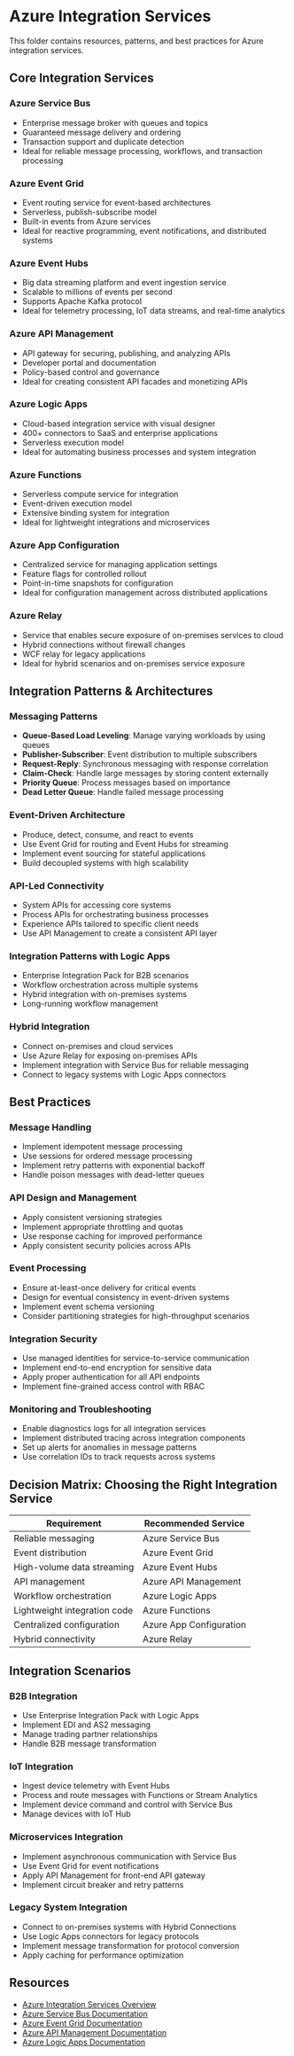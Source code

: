 # Azure Integration Services

This folder contains resources, patterns, and best practices for Azure integration services.

## Core Integration Services

### Azure Service Bus

- Enterprise message broker with queues and topics
- Guaranteed message delivery and ordering
- Transaction support and duplicate detection
- Ideal for reliable message processing, workflows, and transaction processing

### Azure Event Grid

- Event routing service for event-based architectures
- Serverless, publish-subscribe model
- Built-in events from Azure services
- Ideal for reactive programming, event notifications, and distributed systems

### Azure Event Hubs

- Big data streaming platform and event ingestion service
- Scalable to millions of events per second
- Supports Apache Kafka protocol
- Ideal for telemetry processing, IoT data streams, and real-time analytics

### Azure API Management

- API gateway for securing, publishing, and analyzing APIs
- Developer portal and documentation
- Policy-based control and governance
- Ideal for creating consistent API facades and monetizing APIs

### Azure Logic Apps

- Cloud-based integration service with visual designer
- 400+ connectors to SaaS and enterprise applications
- Serverless execution model
- Ideal for automating business processes and system integration

### Azure Functions

- Serverless compute service for integration
- Event-driven execution model
- Extensive binding system for integration
- Ideal for lightweight integrations and microservices

### Azure App Configuration

- Centralized service for managing application settings
- Feature flags for controlled rollout
- Point-in-time snapshots for configuration
- Ideal for configuration management across distributed applications

### Azure Relay

- Service that enables secure exposure of on-premises services to cloud
- Hybrid connections without firewall changes
- WCF relay for legacy applications
- Ideal for hybrid scenarios and on-premises service exposure

## Integration Patterns & Architectures

### Messaging Patterns

- **Queue-Based Load Leveling**: Manage varying workloads by using queues
- **Publisher-Subscriber**: Event distribution to multiple subscribers
- **Request-Reply**: Synchronous messaging with response correlation
- **Claim-Check**: Handle large messages by storing content externally
- **Priority Queue**: Process messages based on importance
- **Dead Letter Queue**: Handle failed message processing

### Event-Driven Architecture

- Produce, detect, consume, and react to events
- Use Event Grid for routing and Event Hubs for streaming
- Implement event sourcing for stateful applications
- Build decoupled systems with high scalability

### API-Led Connectivity

- System APIs for accessing core systems
- Process APIs for orchestrating business processes
- Experience APIs tailored to specific client needs
- Use API Management to create a consistent API layer

### Integration Patterns with Logic Apps

- Enterprise Integration Pack for B2B scenarios
- Workflow orchestration across multiple systems
- Hybrid integration with on-premises systems
- Long-running workflow management

### Hybrid Integration

- Connect on-premises and cloud services
- Use Azure Relay for exposing on-premises APIs
- Implement integration with Service Bus for reliable messaging
- Connect to legacy systems with Logic Apps connectors

## Best Practices

### Message Handling

- Implement idempotent message processing
- Use sessions for ordered message processing
- Implement retry patterns with exponential backoff
- Handle poison messages with dead-letter queues

### API Design and Management

- Apply consistent versioning strategies
- Implement appropriate throttling and quotas
- Use response caching for improved performance
- Apply consistent security policies across APIs

### Event Processing

- Ensure at-least-once delivery for critical events
- Design for eventual consistency in event-driven systems
- Implement event schema versioning
- Consider partitioning strategies for high-throughput scenarios

### Integration Security

- Use managed identities for service-to-service communication
- Implement end-to-end encryption for sensitive data
- Apply proper authentication for all API endpoints
- Implement fine-grained access control with RBAC

### Monitoring and Troubleshooting

- Enable diagnostics logs for all integration services
- Implement distributed tracing across integration components
- Set up alerts for anomalies in message patterns
- Use correlation IDs to track requests across systems

## Decision Matrix: Choosing the Right Integration Service

| Requirement | Recommended Service |
|-------------|---------------------|
| Reliable messaging | Azure Service Bus |
| Event distribution | Azure Event Grid |
| High-volume data streaming | Azure Event Hubs |
| API management | Azure API Management |
| Workflow orchestration | Azure Logic Apps |
| Lightweight integration code | Azure Functions |
| Centralized configuration | Azure App Configuration |
| Hybrid connectivity | Azure Relay |

## Integration Scenarios

### B2B Integration

- Use Enterprise Integration Pack with Logic Apps
- Implement EDI and AS2 messaging
- Manage trading partner relationships
- Handle B2B message transformation

### IoT Integration

- Ingest device telemetry with Event Hubs
- Process and route messages with Functions or Stream Analytics
- Implement device command and control with Service Bus
- Manage devices with IoT Hub

### Microservices Integration

- Implement asynchronous communication with Service Bus
- Use Event Grid for event notifications
- Apply API Management for front-end API gateway
- Implement circuit breaker and retry patterns

### Legacy System Integration

- Connect to on-premises systems with Hybrid Connections
- Use Logic Apps connectors for legacy protocols
- Implement message transformation for protocol conversion
- Apply caching for performance optimization

## Resources

- [Azure Integration Services Overview](https://learn.microsoft.com/en-us/azure/architecture/reference-architectures/enterprise-integration/)
- [Azure Service Bus Documentation](https://learn.microsoft.com/en-us/azure/service-bus-messaging/)
- [Azure Event Grid Documentation](https://learn.microsoft.com/en-us/azure/event-grid/)
- [Azure API Management Documentation](https://learn.microsoft.com/en-us/azure/api-management/)
- [Azure Logic Apps Documentation](https://learn.microsoft.com/en-us/azure/logic-apps/)
